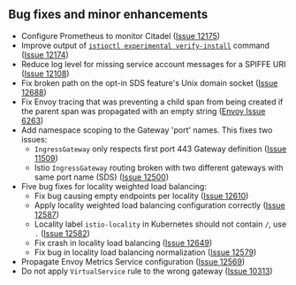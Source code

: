 ## Bug fixes and minor enhancements

- Configure Prometheus to monitor Citadel ([Issue 12175](https://github.com/istio/istio/pull/12175))
- Improve output of [`istioctl experimental verify-install`](/docs/reference/commands/istioctl/#istioctl-experimental-verify-install) command ([Issue 12174](https://github.com/istio/istio/pull/12174))
- Reduce log level for missing service account messages for a SPIFFE URI ([Issue 12108](https://github.com/istio/istio/issues/12108))
- Fix broken path on the opt-in SDS feature's Unix domain socket ([Issue 12688](https://github.com/istio/istio/pull/12688))
- Fix Envoy tracing that was preventing a child span from being created if the parent span was propagated with an empty string ([Envoy Issue 6263](https://github.com/envoyproxy/envoy/pull/6263))
- Add namespace scoping to the Gateway 'port' names.  This fixes two issues:
    - `IngressGateway` only respects first port 443 Gateway definition ([Issue 11509](https://github.com/istio/istio/issues/11509))
    - Istio `IngressGateway` routing broken with two different gateways with same port name (SDS) ([Issue 12500](https://github.com/istio/istio/issues/12500))
- Five bug fixes for locality weighted load balancing:
    - Fix bug causing empty endpoints per locality ([Issue 12610](https://github.com/istio/istio/issues/12610))
    - Apply locality weighted load balancing configuration correctly ([Issue 12587](https://github.com/istio/istio/issues/12587))
    - Locality label `istio-locality` in Kubernetes should not contain `/`, use `.` ([Issue 12582](https://github.com/istio/istio/issues/12582))
    - Fix crash in locality load balancing ([Issue 12649](https://github.com/istio/istio/pull/12649))
    - Fix bug in locality load balancing normalization ([Issue 12579](https://github.com/istio/istio/pull/12579))
- Propagate Envoy Metrics Service configuration ([Issue 12569](https://github.com/istio/istio/issues/12569))
- Do not apply `VirtualService` rule to the wrong gateway ([Issue 10313](https://github.com/istio/istio/issues/10313))

